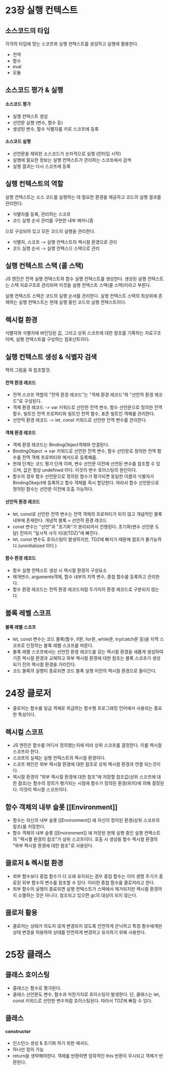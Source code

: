 # 23장 실행 컨텍스트

## 소스코드의 타입

각각의 타입에 맞는 스코프와 실행 컨텍스트를 생성하고 실행에 활용한다.

- 전역
- 함수
- eval
- 모듈

## 소스코드 평가 & 실행

#### 소스코드 평가

- 실행 컨텍스트 생성
- 선언문 실행 (변수, 함수 등)
- 생성된 변수, 함수 식별자를 키로 스코프에 등록

#### 소스코드 실행

- 선언문을 제외한 소스코드가 순차적으로 실행 (런타임 시작)
- 실행에 필요한 정보는 실행 컨텍스트가 관리하는 스코프에서 검색
- 실행 결과는 다시 스코프에 등록

## 실행 컨텍스트의 역할

실행 컨텍스트는 소스 코드를 실행하는 데 필요한 환경을 제공하고 코드의 실행 결과를 관리한다.

- 식별자를 등록, 관리하는 스코프
- 코드 실행 순서 관리를 구현한 내부 메커니즘

으로 구성되어 있고 모든 코드의 실행을 관리한다.

- 식별자, 스코프 -> 실행 컨텍스트의 렉시컬 환경으로 관리
- 코드 실행 순서 -> 실행 컨텍스으 스택으로 관리

## 실행 컨텍스트 스택 (콜 스택)

JS 엔진은 전역 실행 컨텍스트와 함수 실행 컨텍스트를 생성한다. 생성된 실행 컨텍스트는 스택 자료구조로 관리되며 이것을 실행 컨텍스트 스택(콜 스택)이라고 부른다.

실행 컨텍스트 스택은 코드의 실행 순서를 관리한다. 실행 컨텍스트 스택의 최상위에 존재하는 실행 컨텍스트는 현재 실행 중인 코드의 실행 컨텍스트이다.

## 렉시컬 환경

식별자와 식별자에 바인딩된 값, 그리고 상위 스코프에 대한 참조를 기록하는 자료구조이며, 실행 컨텍스트를 구성하는 컴포넌트이다.

## 실행 컨텍스트 생성 & 식별자 검색

책의 그림을 꼭 참조할것.

#### 전역 환경 레코드

- 전역 스코프 역할의 "전역 환경 레코드"는 "객체 환경 레코드"와 "선언적 환경 레코드"로 구성된다.
- 객체 환경 레코드 -> var 키워드로 선언한 전역 변수, 함수 선언문으로 정의한 전역 함수, 빌트인 전역 프로퍼티와 빌트인 전역 함수, 표준 빌트인 객체를 관리한다.
- 선언적 환경 레코드 -> let, const 키워드로 선언한 전역 변수를 관리한다.

#### 객체 환경 레코드

- 객체 환경 레코드는 BindingObject객체와 연결된다.
- BindingObject -> var 키워드로 선언한 전역 변수, 함수 선언문로 정의한 전역 함수를 전역 객체 프로퍼티와 메서드로 등록해줌.
- 현재 단계는 코드 평가 단계 이며, 변수 선언문 이전에 선언된 변수를 참조할 수 있으며, 값은 항상 undefined 이다. 이것이 변수 호이스팅의 원인이다.
- 함수의 경우 함수 선언문으로 정의된 함수가 평가되면 동일한 이름의 식별자가 BindingObejct에 등록하고 함수 객체를 즉시 할당한다. 따라서 함수 선언문으로 정의된 함수는 선언문 이전에 호출 가능하다.

#### 선언적 환경 레코드

- let, const로 선언한 전역 변수는 전역 객체의 프로퍼티가 되지 않고 개념적인 블록 내부에 존재한다. 개념적 블록 = 선언적 환경 레코드
- const 변수는 "선언"과 "초기화"가 분리되어서 진행된다. 초기화(변수 선언문 도달) 전까지 "일시적 사각 지대(TDZ)"에 빠진다.
- let, const 변수도 호이스팅이 발생하지만, TDZ에 빠지기 때문에 참조가 불가능하다.(uninitialized 이다.)

#### 함수 환경 레코드

- 함수 실행 컨텍스트 생성 시 렉시컬 환경의 구성요소
- 매개변수, arguments객체, 함수 내부의 지역 변수, 중첩 함수를 등록하고 관리한다.
- 함수 환경 레코드는 전역 환경 레코드처럼 두가지의 환경 레코드로 구분되지 않는다.

## 블록 레벨 스코프

#### 블록 레벨 스코프

- let, const 변수는 코드 블록(함수, if문, for문, while문, try/catch문 등)을 지역 스코프로 인정하는 블록 레벨 스코프를 따른다.
- 블록 레벨 스코프에서는 선언전 환경 레코드를 갖는 렉시컬 환경을 새롭게 생성하여 기존 렉시컬 환경과 교체하고 외부 렉시컬 환경에 대한 참조는 블록 스코프가 생성되기 전의 렉시컬 환경을 가리킨다.
- 코드 블록의 실행이 종료되면 코드 블록 실행 이전의 렉시컬 환경으로 돌아간다.

# 24장 클로저

- 클로저는 함수를 일급 객체로 취급하는 함수형 프로그래밍 언어에서 사용되는 중요한 특성이다.

## 렉시컬 스코프

- JS 엔진은 함수를 어디서 정의했는지에 따라 상위 스코프를 결정한다. 이를 렉시컬 스코프라 한다.
- 스코프의 실체는 실행 컨텍스트의 렉시컬 환경이다.
- 스코프 체인은 외부 렉시컬 환경에 대한 참조로 상위 렉시컬 환경과 연결 되는것이다.
- 렉시컬 환경의 "외부 렉시컬 환경에 대한 참조"에 저장할 참조값(상위 스코프에 대한 참조)는 함수의 정의가 평가되는 시점에 함수가 정의된 환경(위치)에 의해 결정된다. 이것이 렉시컬 스코프이다.

## 함수 객체의 내부 슬롯 [[Environment]]

- 함수는 자신의 내부 슬롯 [[Environment]] 에 자신이 정의된 환경(상위 스코프의 참조)를 저장한다.
- 함수 객체의 내부 슬롯 [[Environment]] 에 저장된 현재 실행 중인 실행 컨텍스트의 "렉시켤 환경의 참조"가 상위 스코프이다. 호출 시 생성될 함수 렉시컬 환경의 "외부 렉시컬 환경에 대한 참조"로 사용된다.

## 클로저 & 렉시컬 환경

- 외부 함수보다 중첩 함수가 더 오래 유지되는 경우 중첩 함수는 이미 생명 주기가 종료된 외부 함수의 변수를 참조할 수 있다. 이러한 중첩 함수를 클로저라고 한다.
- 외부 함수의 실행이 종료되면 실행 컨텍스트가 스택에서 제거되지만 렉시컬 환경까지 소멸하는 것은 아니다. 참조되고 있으면 gc의 대상이 되지 않는다.

## 클로저 활용

- 클로저는 상태가 의도치 않게 변경되지 않도록 안전하게 은닉하고 특정 함수에게만 상태 변경을 허용하여 상태를 안전하게 변경하고 유지하기 위해 사용한다.

# 25장 클래스

## 클래스 호이스팅

- 클래스는 함수로 평가된다.
- 클래스 선언문도 변수, 함수과 마찬가지로 호이스팅이 발생한다. 단, 클래스는 let, const 키워드로 선언한 변수처럼 호이스팅된다. 따라서 TDZ에 빠질 수 있다.

## 클래스

#### constructor

- 인스턴스 생성 & 초기화 하기 위한 매서드.
- 하나만 정의 가능
- return을 생략해야한다. 객체를 반환하면 암묵적인 this 반환이 무시되고 객체가 반환된다.
